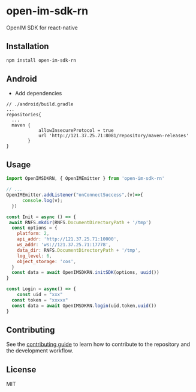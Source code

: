 # open-im-sdk-rn

OpenIM SDK for react-native

## Installation

```sh
npm install open-im-sdk-rn
```

## Android
- Add dependencies

```
// ./android/build.gradle
...
repositories{
  ...
  maven {
            allowInsecureProtocol = true
            url 'http://121.37.25.71:8081/repository/maven-releases'
        }
}

```

## Usage

```js
import OpenIMSDKRN, { OpenIMEmitter } from 'open-im-sdk-rn'

// ...
OpenIMEmitter.addListener("onConnectSuccess",(v)=>{
      console.log(v);
  })

const Init = async () => {
 await RNFS.mkdir(RNFS.DocumentDirectoryPath + '/tmp')
  const options = {
    platform: 2,
    api_addr: 'http://121.37.25.71:10000',
    ws_addr: 'ws://121.37.25.71:17778',
    data_dir: RNFS.DocumentDirectoryPath + '/tmp',
    log_level: 6,
    object_storage: 'cos',
  }
  const data = await OpenIMSDKRN.initSDK(options, uuid())
}

const Login = async() => {
	const uid = "xxx"
  const token = "xxxxx"
  const data = await OpenIMSDKRN.login(uid,token,uuid())
}
```

## Contributing

See the [contributing guide](CONTRIBUTING.md) to learn how to contribute to the repository and the development workflow.

## License

MIT
